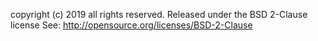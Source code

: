 copyright (c) 2019 all rights reserved.
Released under the BSD 2-Clause license
See: http://opensource.org/licenses/BSD-2-Clause

